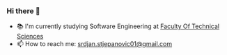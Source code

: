 ### Hi there 👋

<!--
**StjepanovicSrdjan/StjepanovicSrdjan** is a ✨ _special_ ✨ repository because its `README.md` (this file) appears on your GitHub profile.

Here are some ideas to get you started:

- 🔭 I’m currently working on ...
- 🌱 I’m currently learning ...
- 👯 I’m looking to collaborate on ...
- 🤔 I’m looking for help with ...
- 💬 Ask me about ...
- 📫 How to reach me: ...
- 😄 Pronouns: ...
- ⚡ Fun fact: ...
-->

- 📚 I'm currently studying Software Engineering at [Faculty Of Technical Sciences](http://www.ftn.uns.ac.rs/691618389/fakultet-tehnickih-nauka)
- 📫 How to reach me: srdjan.stjepanovic01@gmail.com
